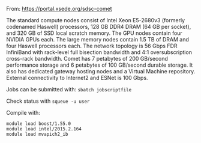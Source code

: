 From: https://portal.xsede.org/sdsc-comet

The standard compute nodes consist of Intel Xeon E5-2680v3 (formerly codenamed
Haswell) processors, 128 GB DDR4 DRAM (64 GB per socket), and 320 GB of SSD
local scratch memory. The GPU nodes contain four NVIDIA GPUs each. The large
memory nodes contain 1.5 TB of DRAM and four Haswell processors each. The
network topology is 56 Gbps FDR InfiniBand with rack-level full bisection
bandwidth and 4:1 oversubscription cross-rack bandwidth. Comet has 7 petabytes
of 200 GB/second performance storage and 6 petabytes of 100 GB/second durable
storage. It also has dedicated gateway hosting nodes and a Virtual Machine
repository. External connectivity to Internet2 and ESNet is 100 Gbps.


Jobs can be submitted with: `sbatch jobscriptfile`

Check status with `squeue -u user`

Compile with:

    module load boost/1.55.0
    module load intel/2015.2.164
    module load mvapich2_ib